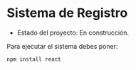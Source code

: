 <h1> Sistema de Registro </h1>

- Estado del proyecto: En construcción.

Para ejecutar el sistema debes poner:

```npm install react```
